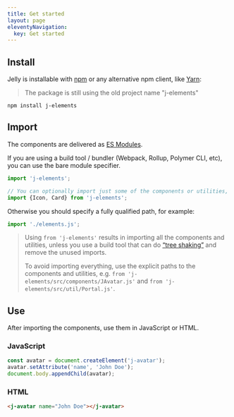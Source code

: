 ```yaml
---
title: Get started
layout: page
eleventyNavigation:
  key: Get started
---
```


## Install

Jelly is installable with [npm](https://npmjs.org) or any alternative npm client, like [Yarn](https://yarnpkg.com/en/):

> The package is still using the old project name "j-elements"

```shell
npm install j-elements
```

## Import

The components are delivered as [ES Modules](https://developer.mozilla.org/en-US/docs/Web/JavaScript/Reference/Statements/import).

If you are using a build tool / bundler (Webpack, Rollup, Polymer CLI, etc), you can use the bare module specifier.

```javascript
import 'j-elements';

// You can optionally import just some of the components or utilities, for example:
import {Icon, Card} from 'j-elements';
```

Otherwise you should specify a fully qualified path, for example:

```javascript
import './elements.js';
```

> Using `from 'j-elements'` results in importing all the components and utilities, unless you use a build tool that can do [“tree shaking”](https://developer.mozilla.org/en-US/docs/Glossary/Tree_shaking) and remove the unused imports.
>
> To avoid importing everything, use the explicit paths to the components and utilities, e.g. `from 'j-elements/src/components/JAvatar.js'` and `from 'j-elements/src/util/Portal.js'`.


## Use

After importing the components, use them in JavaScript or HTML.

### JavaScript
```javascript
const avatar = document.createElement('j-avatar');
avatar.setAttribute('name', 'John Doe');
document.body.appendChild(avatar);
```

### HTML
```html
<j-avatar name="John Doe"></j-avatar>
```
